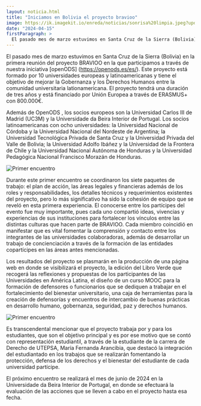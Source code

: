 ```yaml
---
layout: noticia.html
title: "Iniciamos en Bolivia el proyecto bravioo"
image: https://ik.imagekit.io/enreda/noticias/sonrisa%20limpia.jpeg?updatedAt=1713172068604
date: "2024-04-15"
firstParagraph: > 
  El pasado mes de marzo estuvimos en Santa Cruz de la Sierra (Bolivia) en la primera reunión del proyecto BRAVIOO ERASMUS+ en la que participamos a través de nuestra inciciativa openODS. Este proyecto está formado por 10 universidades europeas y latinoamericanas y tiene el objetivo de mejorar la Gobernanza y los Derechos Humanos entre la comunidad universitaria lationamericana. El proyecto tendrá una duración de tres años y está financiado por Unión Europea con 800.000€.
---
```


El pasado mes de marzo estuvimos en Santa Cruz de la Sierra (Bolivia) en la primera reunión del proyecto BRAVIOO en la que participamos a través de nuestra iniciativa [openODS] (https://openods.es/es/). Este proyecto está formado por 10 universidades europeas y latinoamericanas y tiene el objetivo de mejorar la Gobernanza y los Derechos Humanos entre la comunidad universitaria lationamericana. El proyecto tendrá una duración de tres años y está financiado por Unión Europea a través de ERASMUS+ con 800.000€.

Además de  OpenODS , los  socios europeos son la Universidad Carlos III de Madrid (UC3M) y la   Universidade   da   Beira   Interior   de   Portugal. Los socios  latinoamericanas con ocho universidades: la Universidad Nacional de Córdoba y la Universidad Nacional del Nordeste de Argentina; la Universidad Tecnológica Privada de Santa Cruz y la Universidad Privada del Valle de Bolivia; la Universidad Adolfo Ibáñez y la Universidad de la Frontera de Chile y la Universidad Nacional Autónoma de Honduras y la Universidad Pedagógica Nacional Francisco Morazán de Honduras. 

![Primer encuentro](https://ik.imagekit.io/enreda/noticias/20240322093514_IMG_1786.JPG?updatedAt=1713172085704)

Durante este primer encuentro se coordinaron los siete paquetes de trabajo: el plan de acción, las áreas legales y financieras además de los roles y responsabilidades, los detalles técnicos y requerimientos existentes del proyecto, pero lo más significativo ha sido la cohesión de equipo que se reveló en esta primera experiencia. El conocerse entre los partícipes del evento fue muy importante, pues cada uno compartió ideas, vivencias y experiencias de sus instituciones para fortalecer los vínculos entre las distintas culturas que hacen parte de BRAVIOO. Cada miembro coincidió en manifestar que es vital fomentar la comprensión y contacto entre los integrantes de las universidades colaboradoras, además de desarrollar un trabajo de concienciación a través de la formación de las entidades copartícipes en las áreas antes mencionadas. 

Los   resultados   del   proyecto   se   plasmarán   en   la   producción   de   una página web en donde se visibilizará el proyecto, la edición del Libro Verde que recogerá las reflexiones y propuestas de los participantes de las Universidades en América Latina, el diseño de un curso MOOC para la formación de defensores o funcionarios que se dediquen a trabajar en el fortalecimiento del bienestar universitario, una caja de herramientas para la creación de defensorías y encuentros de intercambio de buenas prácticas en desarrollo humano, gobernanza, seguridad, paz y derechos
humanos.

![Primer encuentro](https://ik.imagekit.io/enreda/noticias/Captura%20de%20pantalla%202024-04-15%20090130.jpg?updatedAt=1713172104462)

Es transcendental mencionar que el proyecto trabaja por y para los estudiantes, que son el objetivo principal y es por ese motivo que se contó con representación estudiantil, a través de la estudiante de la carrera de Derecho de UTEPSA, María Fernanda Arancibia, que destacó la   integración   del   estudiantado   en   los   trabajos   que   se   realizarán fomentando la protección, defensa de los derechos y el bienestar del estudiante de cada universidad partícipe. 

El próximo   encuentro   se   realizará   el   mes   de   junio   de   2024   en   la Universidade da Beira Interior de Portugal, en donde se efectuará la evaluación de las acciones que se lleven a cabo en el proyecto hasta esa fecha.
